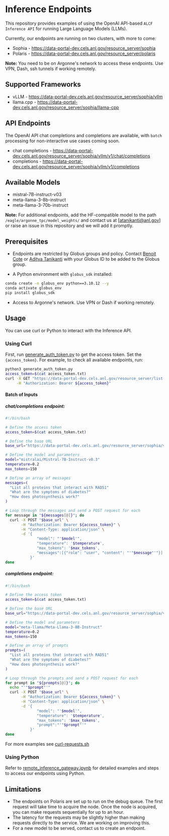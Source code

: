 # Inference Endpoints
This repository provides examples of using the OpenAI API-based `ALCF Inference API` for running Large Language Models (LLMs).

Currently, our endpoints are running on two clusters, with more to come:

* Sophia  - https://data-portal-dev.cels.anl.gov/resource_server/sophia
* Polaris - https://data-portal-dev.cels.anl.gov/resource_server/polaris

**Note:** You need to be on Argonne's network to access these endpoints. Use VPN, Dash, ssh tunnels if working remotely.

## Supported Frameworks

* vLLM - https://data-portal-dev.cels.anl.gov/resource_server/sophia/vllm
* llama.cpp - https://data-portal-dev.cels.anl.gov/resource_server/sophia/llama-cpp

## API Endpoints

The OpenAI API chat completions and completions are available, with `batch` processing for non-interactive use cases coming soon.

* chat completions - https://data-portal-dev.cels.anl.gov/resource_server/sophia/vllm/v1/chat/completions
* completions - https://data-portal-dev.cels.anl.gov/resource_server/sophia/vllm/v1/completions

## Available Models

* mistral-7B-instruct-v03
* meta-llama-3-8b-instruct
* meta-llama-3-70b-instruct

**Note:** For additional endpoints, add the HF-compatible model to the path `/eagle/argonne_tpc/model_weights/` and contact us at [atanikanti@anl.gov] or raise an issue in this repository and we will add it promptly.

## Prerequisites

* Endpoints are restricted by Globus groups and policy. Contact [Benoit Cote](bcote@anl.gov) or [Aditya Tanikanti](atanikanti@anl.gov) with your Globus ID to be added to the Globus group.

* A Python environment with `globus_sdk` installed:
```bash
conda create -n globus_env python==3.10.12 --y
conda activate globus_env
pip install globus_sdk
```

* Access to Argonne's network. Use VPN or Dash if working remotely.

## Usage

You can use curl or Python to interact with the Inference API.

### Using Curl

First, run [generate_auth_token.py](./generate_auth_token.py) to get the access token. Set the `{access_token}`. For example, to check all available endpoints, run:

```bash
python3 generate_auth_token.py
access_token=$(cat access_token.txt)
curl -X GET "https://data-portal-dev.cels.anl.gov/resource_server/list-endpoints" \
     -H "Authorization: Bearer ${access_token}"
```

#### Batch of Inputs

##### chat/completions endpoint:

```bash
#!/bin/bash

# Define the access token
access_token=$(cat access_token.txt)

# Define the base URL
base_url="https://data-portal-dev.cels.anl.gov/resource_server/sophia/vllm/v1/chat/completions"

# Define the model and parameters
model="mistralai/Mistral-7B-Instruct-v0.3"
temperature=0.2
max_tokens=150

# Define an array of messages
messages=(
  "List all proteins that interact with RAD51"
  "What are the symptoms of diabetes?"
  "How does photosynthesis work?"
)

# Loop through the messages and send a POST request for each
for message in "${messages[@]}"; do
  curl -X POST "$base_url" \
       -H "Authorization: Bearer ${access_token}" \
       -H "Content-Type: application/json" \
       -d '{
              "model": "'$model'",
              "temperature": '$temperature',
              "max_tokens": '$max_tokens',
              "messages":[{"role": "user", "content": "'"$message"'"}]
           }'
done
```

##### completions endpoint:

```bash
#!/bin/bash

# Define the access token
access_token=$(cat access_token.txt)

# Define the base URL
base_url="https://data-portal-dev.cels.anl.gov/resource_server/sophia/vllm/v1/completions"

# Define the model and parameters
model="meta-llama/Meta-Llama-3-8B-Instruct"
temperature=0.2
max_tokens=150

# Define an array of prompts
prompts=(
  "List all proteins that interact with RAD51"
  "What are the symptoms of diabetes?"
  "How does photosynthesis work?"
)

# Loop through the prompts and send a POST request for each
for prompt in "${prompts[@]}"; do
  echo "'"$prompt"'"
  curl -X POST "$base_url" \
       -H "Authorization: Bearer ${access_token}" \
       -H "Content-Type: application/json" \
       -d '{
              "model": "'$model'",
              "temperature": '$temperature',
              "max_tokens": '$max_tokens',
              "prompt":"'"$prompt"'"
           }'
done
```

For more examples see [curl-requests.sh](./curl-request.sh)

### Using Python

Refer to [remote_inference_gateway.ipynb](./remote_inference_gateway.ipynb) for detailed examples and steps to access our endpoints using Python.

## Limitations

* The endpoints on Polaris are set up to run on the debug queue. The first request will take time to acquire the node. Once the node is acquired, you can make requests sequentially for up to an hour.
* The latency for the requests may be slightly higher than making requests directly to the service. We are working on improving this.
* For a new model to be served, contact us to create an endpoint.
